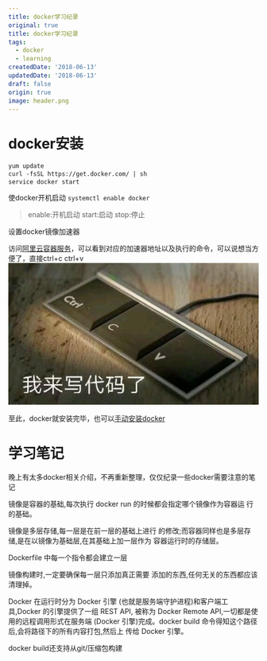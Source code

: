 ```yaml
---
title: docker学习纪录
original: true
title: docker学习纪录
tags: 
  - docker
  - learning
createdDate: '2018-06-13'
updatedDate: '2018-06-13'
draft: false
origin: true
image: header.png
---
```


# docker安装

```shell
yum update
curl -fsSL https://get.docker.com/ | sh
service docker start
```
使docker开机启动 `systemctl enable docker`

> enable:开机启动  start:启动 stop:停止

设置docker镜像加速器

访问[阿里云容器服务](https://cr.console.aliyun.com/#/accelerator)，可以看到对应的加速器地址以及执行的命令，可以说想当方便了，直接ctrl+c ctrl+v
![我来写代码啦](./images/ctrlc.jpg)

至此，docker就安装完毕，也可以[手动安装docker](https://docs.docker.com/install/linux/docker-ce/centos/#install-docker-ce)

# 学习笔记

晚上有太多docker相关介绍，不再重新整理，仅仅纪录一些docker需要注意的笔记

镜像是容器的基础,每次执行 docker run 的时候都会指定哪个镜像作为容器运
行的基础。

镜像是多层存储,每一层是在前一层的基础上进行
的修改;而容器同样也是多层存储,是在以镜像为基础层,在其基础上加一层作为
容器运行时的存储层。

Dockerfile 中每一个指令都会建立一层

镜像构建时,一定要确保每一层只添加真正需要
添加的东西,任何无关的东西都应该清理掉。

Docker 在运行时分为 Docker 引擎
(也就是服务端守护进程)和客户端工具,Docker 的引擎提供了一组 REST API,
被称为 Docker Remote API,一切都是使用的远程调用形式在服务端
(Docker 引擎)完成。docker build 命令得知这个路径后,会将路径下的所有内容打包,然后上
传给 Docker 引擎。

docker build还支持从git/压缩包构建
